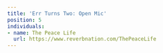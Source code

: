 ```yaml
---
title: 'Err Turns Two: Open Mic'
position: 5
individuals:
- name: The Peace Life
  url: https://www.reverbnation.com/ThePeaceLife
---
```


